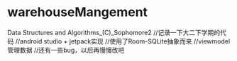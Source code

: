 # warehouseMangement
Data Structures and Algorithms_(C)_Sophomore2
//记录一下大二下学期的代码
//android studio + jetpack实现
//使用了Room-SQLite抽象而来
//viewmodel管理数据
//还有一些bug，以后再慢慢改吧
